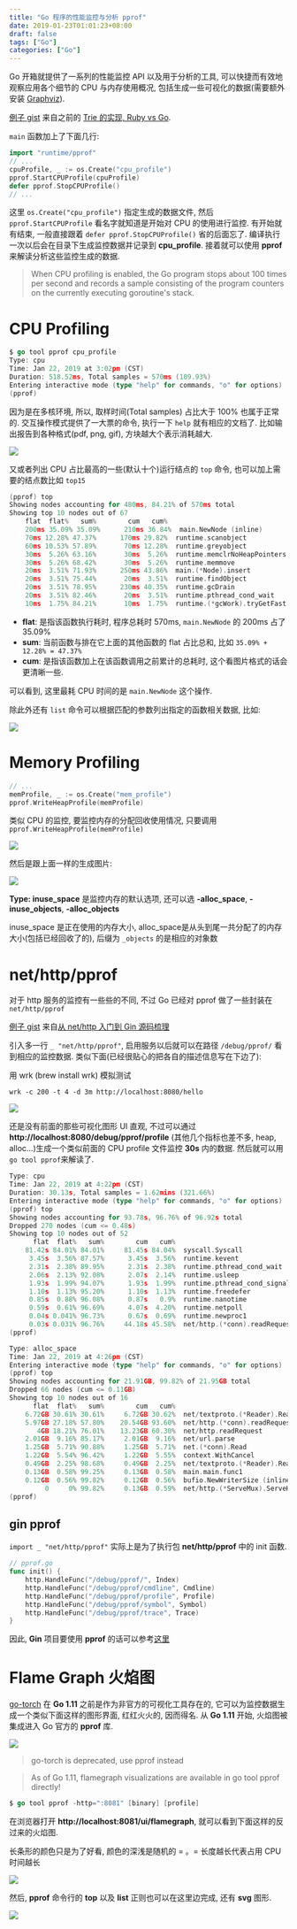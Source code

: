 ```yaml
---
title: "Go 程序的性能监控与分析 pprof"
date: 2019-01-23T01:01:23+08:00
draft: false
tags: ["Go"]
categories: ["Go"]
---
```


Go 开箱就提供了一系列的性能监控 API 以及用于分析的工具, 可以快捷而有效地观察应用各个细节的 CPU 与内存使用概况, 包括生成一些可视化的数据(需要额外安装 [Graphviz](https://www.graphviz.org/)).

[例子 gist](https://gist.github.com/xguox/dcabd3573b39bf64bc7b961d4a64f478) 来自之前的 [Trie 的实现, Ruby vs Go](https://xguox.me/trie-implementing-ruby-vs-golang.html/).

`main` 函数加上了下面几行:

```go
import "runtime/pprof"
// ...
cpuProfile, _ := os.Create("cpu_profile")
pprof.StartCPUProfile(cpuProfile)
defer pprof.StopCPUProfile()
// ...
```

这里 `os.Create("cpu_profile")` 指定生成的数据文件, 然后 `pprof.StartCPUProfile` 看名字就知道是开始对 CPU 的使用进行监控. 有开始就有结束, 一般直接跟着 `defer pprof.StopCPUProfile()` 省的后面忘了. 编译执行一次以后会在目录下生成监控数据并记录到 **cpu_profile**. 接着就可以使用 **pprof** 来解读分析这些监控生成的数据.

> When CPU profiling is enabled, the Go program stops about 100 times per second and records a sample consisting of the program counters on the currently executing goroutine's stack.

# CPU Profiling

```go
$ go tool pprof cpu_profile
Type: cpu
Time: Jan 22, 2019 at 3:02pm (CST)
Duration: 518.52ms, Total samples = 570ms (109.93%)
Entering interactive mode (type "help" for commands, "o" for options)
(pprof)
```

因为是在多核环境, 所以, 取样时间(Total samples) 占比大于 100% 也属于正常的. 交互操作模式提供了一大票的命令, 执行一下 `help` 就有相应的文档了. 比如输出报告到各种格式(pdf, png, gif), 方块越大个表示消耗越大.

![](http://wx3.sinaimg.cn/large/62fdd4d5gy1fzfdl1w0vkj21jo1dyh48.jpg)

又或者列出 CPU 占比最高的一些(默认十个)运行结点的 `top` 命令, 也可以加上需要的结点数比如 `top15`

```go
(pprof) top
Showing nodes accounting for 480ms, 84.21% of 570ms total
Showing top 10 nodes out of 67
    flat  flat%   sum%        cum   cum%
    200ms 35.09% 35.09%      210ms 36.84%  main.NewNode (inline)
    70ms 12.28% 47.37%      170ms 29.82%  runtime.scanobject
    60ms 10.53% 57.89%       70ms 12.28%  runtime.greyobject
    30ms  5.26% 63.16%       30ms  5.26%  runtime.memclrNoHeapPointers
    30ms  5.26% 68.42%       30ms  5.26%  runtime.memmove
    20ms  3.51% 71.93%      250ms 43.86%  main.(*Node).insert
    20ms  3.51% 75.44%       20ms  3.51%  runtime.findObject
    20ms  3.51% 78.95%      230ms 40.35%  runtime.gcDrain
    20ms  3.51% 82.46%       20ms  3.51%  runtime.pthread_cond_wait
    10ms  1.75% 84.21%       10ms  1.75%  runtime.(*gcWork).tryGetFast (inline)
```

- **flat**: 是指该函数执行耗时, 程序总耗时 570ms, `main.NewNode` 的 200ms 占了 35.09%
- **sum**: 当前函数与排在它上面的其他函数的 flat 占比总和, 比如 `35.09% + 12.28% = 47.37%`
- **cum**: 是指该函数加上在该函数调用之前累计的总耗时, 这个看图片格式的话会更清晰一些.

可以看到, 这里最耗 CPU 时间的是 `main.NewNode` 这个操作.

除此外还有 `list` 命令可以根据匹配的参数列出指定的函数相关数据, 比如:

![](http://wx4.sinaimg.cn/large/62fdd4d5gy1fzfdmog0otj22801e07er.jpg)

# Memory Profiling

```go
// ...
memProfile, _ := os.Create("mem_profile")
pprof.WriteHeapProfile(memProfile)
```

类似 CPU 的监控, 要监控内存的分配回收使用情况, 只要调用 `pprof.WriteHeapProfile(memProfile)`

![](http://wx2.sinaimg.cn/large/62fdd4d5gy1fzfcrz69vwj22801e0nce.jpg)

然后是跟上面一样的生成图片:

![](http://wx3.sinaimg.cn/large/62fdd4d5gy1fzfcvmtt83j21y617aayy.jpg)

**Type: inuse_space** 是监控内存的默认选项, 还可以选 **-alloc_space**, **-inuse_objects**, **-alloc_objects**

inuse_space 是正在使用的内存大小, alloc_space是从头到尾一共分配了的内存大小(包括已经回收了的), 后缀为 `_objects` 的是相应的对象数

# net/http/pprof

对于 http 服务的监控有一些些的不同, 不过 Go 已经对 pprof 做了一些封装在 `net/http/pprof`

[例子 gist](https://gist.github.com/xguox/f0603d9e3ef48148d4bd84fa209c6de5) 来自[从 net/http 入门到 Gin 源码梳理](https://xguox.me/gin-source-code.html/)

引入多一行 `_ "net/http/pprof"`, 启用服务以后就可以在路径 `/debug/pprof/` 看到相应的监控数据. 类似下面(已经很贴心的把各自的描述信息写在下边了):

用 wrk (brew install wrk) 模拟测试

`wrk -c 200 -t 4 -d 3m http://localhost:8080/hello`

![](http://wx3.sinaimg.cn/large/62fdd4d5gy1fzfftiaid1j22801e0akx.jpg)

还是没有前面的那些可视化图形 UI 直观, 不过可以通过 **http://localhost:8080/debug/pprof/profile** (其他几个指标也差不多, heap, alloc...)生成一个类似前面的 CPU profile 文件监控 **30s** 内的数据. 然后就可以用 `go tool pprof`来解读了.

```go
Type: cpu
Time: Jan 22, 2019 at 4:22pm (CST)
Duration: 30.13s, Total samples = 1.62mins (321.66%)
Entering interactive mode (type "help" for commands, "o" for options)
(pprof) top
Showing nodes accounting for 93.78s, 96.76% of 96.92s total
Dropped 270 nodes (cum <= 0.48s)
Showing top 10 nodes out of 52
      flat  flat%   sum%        cum   cum%
    81.42s 84.01% 84.01%     81.45s 84.04%  syscall.Syscall
     3.45s  3.56% 87.57%      3.45s  3.56%  runtime.kevent
     2.31s  2.38% 89.95%      2.31s  2.38%  runtime.pthread_cond_wait
     2.06s  2.13% 92.08%      2.07s  2.14%  runtime.usleep
     1.93s  1.99% 94.07%      1.93s  1.99%  runtime.pthread_cond_signal
     1.10s  1.13% 95.20%      1.10s  1.13%  runtime.freedefer
     0.85s  0.88% 96.08%      0.87s   0.9%  runtime.nanotime
     0.59s  0.61% 96.69%      4.07s  4.20%  runtime.netpoll
     0.04s 0.041% 96.73%      0.67s  0.69%  runtime.newproc1
     0.03s 0.031% 96.76%     44.18s 45.58%  net/http.(*conn).readRequest
(pprof)

Type: alloc_space
Time: Jan 22, 2019 at 4:26pm (CST)
Entering interactive mode (type "help" for commands, "o" for options)
(pprof) top
Showing nodes accounting for 21.91GB, 99.82% of 21.95GB total
Dropped 66 nodes (cum <= 0.11GB)
Showing top 10 nodes out of 16
      flat  flat%   sum%        cum   cum%
    6.72GB 30.61% 30.61%     6.72GB 30.62%  net/textproto.(*Reader).ReadMIMEHeader
    5.97GB 27.18% 57.80%    20.54GB 93.60%  net/http.(*conn).readRequest
       4GB 18.21% 76.01%    13.23GB 60.30%  net/http.readRequest
    2.01GB  9.16% 85.17%     2.01GB  9.16%  net/url.parse
    1.25GB  5.71% 90.88%     1.25GB  5.71%  net.(*conn).Read
    1.22GB  5.54% 96.42%     1.22GB  5.55%  context.WithCancel
    0.49GB  2.25% 98.68%     0.49GB  2.25%  net/textproto.(*Reader).ReadLine
    0.13GB  0.58% 99.25%     0.13GB  0.58%  main.main.func1
    0.12GB  0.56% 99.82%     0.12GB  0.56%  bufio.NewWriterSize (inline)
         0     0% 99.82%     0.13GB  0.59%  net/http.(*ServeMux).ServeHTTP
(pprof)
```


## gin pprof

`import _ "net/http/pprof"` 实际上是为了执行包 **net/http/pprof** 中的 init 函数.

```go
// pprof.go
func init() {
    http.HandleFunc("/debug/pprof/", Index)
    http.HandleFunc("/debug/pprof/cmdline", Cmdline)
    http.HandleFunc("/debug/pprof/profile", Profile)
    http.HandleFunc("/debug/pprof/symbol", Symbol)
    http.HandleFunc("/debug/pprof/trace", Trace)
}
```

因此, **Gin** 项目要使用 **pprof** 的话可以参考[这里](https://github.com/DeanThompson/ginpprof/blob/master/pprof.go)

# Flame Graph 火焰图

[go-torch](https://github.com/uber/go-torch) 在 **Go 1.11** 之前是作为非官方的可视化工具存在的, 它可以为监控数据生成一个类似下面这样的图形界面, 红红火火的, 因而得名. 从 **Go 1.11** 开始, 火焰图被集成进入 Go 官方的 **pprof** 库.

![](https://camo.githubusercontent.com/496577fa999cda41f65a01923afc75ed02993845/687474703a2f2f756265722e6769746875622e696f2f676f2d746f7263682f6d6574612e737667)

> go-torch is deprecated, use pprof instead

> As of Go 1.11, flamegraph visualizations are available in go tool pprof directly!

```go
$ go tool pprof -http=":8081" [binary] [profile]
```

在浏览器打开 **http://localhost:8081/ui/flamegraph**, 就可以看到下面这样的反过来的火焰图.

长条形的颜色只是为了好看, 颜色的深浅是随机的 = 。=  长度越长代表占用 CPU 时间越长

![](http://wx2.sinaimg.cn/large/62fdd4d5gy1fzgbuz1x3nj227y0swaj2.jpg)

然后, **pprof** 命令行的 **top** 以及 **list** 正则也可以在这里边完成, 还有 **svg** 图形.

![](http://wx3.sinaimg.cn/large/62fdd4d5gy1fzgbuzpge6j21le0ocq8b.jpg)


